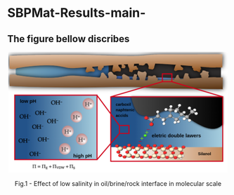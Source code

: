 # SBPMat-Results-main-


## The figure bellow discribes 


<p align = "center">
<img src="System.jpg" alt="drawing" width="500"/>
</p>
<p align = "center">
Fig.1 - Effect of low salinity in oil/brine/rock interface in molecular scale
</p>
